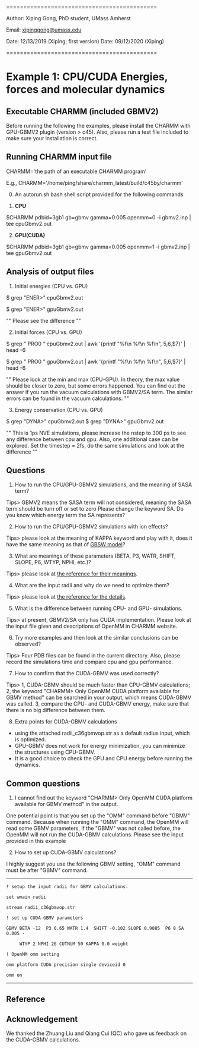 ============================================

Author: Xiping Gong, PhD student, UMass Amherst

Email:  xipinggong@umass.edu

Date:   12/13/2019 (Xiping; first version)
Date:   09/12/2020 (Xiping)

============================================

# Example 1: CPU/CUDA Energies, forces and molecular dynamics


## Executable CHARMM (included GBMV2)

Before running the following the examples, please install the
CHARMM with GPU-GBMV2 plugin (version > c45). Also, please run a
test file included to make sure your installation is correct.


## Running CHARMM input file

CHARMM='the path of an executable CHARMM program'

E.g., CHARMM='/home/ping/share/charmm_latest/build/c45by/charmm'

0. An autorun.sh bash shell script provided for the following commands

1. **CPU**

$CHARMM pdbid=3gb1 gb=gbmv gamma=0.005 openmm=0 -i gbmv2.inp | tee cpuGbmv2.out

2. **GPU(CUDA)**

$CHARMM pdbid=3gb1 gb=gbmv gamma=0.005 openmm=1 -i gbmv2.inp | tee gpuGbmv2.out

## Analysis of output files

1. Initial energies (CPU vs. GPU)

$ grep "ENER>" cpuGbmv2.out

$ grep "ENER>" gpuGbmv2.out

""
Please see the difference
""

2. Initial forces (CPU vs. GPU)

$ grep " PRO0 " cpuGbmv2.out | awk '{printf "%f\n %f\n %f\n", $5,$6,$7}' | head -6

$ grep " PRO0 " gpuGbmv2.out | awk '{printf "%f\n %f\n %f\n", $5,$6,$7}' | head -6

""
Please look at the min and max (CPU-GPU).
In theory, the max value should be closer to zero, but some errors happened.
You can find out the answer if you run the vacuum calculations with GBMV2/SA term.
The similar errors can be found in the vacuum calculations.
""

3. Energy conservation (CPU vs. GPU)

$ grep "DYNA>" cpuGbmv2.out
$ grep "DYNA>" gpuGbmv2.out

""
This is 1ps NVE simulations, please increase the nstep to 300 ps to see any difference between cpu and gpu.
Also, one additional case can be explored.
Set the timestep = 2fs, do the same simulations and look at the difference
""

## Questions

1. How to run the CPU/GPU-GBMV2 simulations, and the meaning of SASA term?

Tips> GBMV2 means the SASA term will not considered, meaning the SASA term should be turn off or set to zero
Please change the keyword SA. Do you know which energy term the SA represents?

2. How to run the CPU/GPU-GBMV2 simulations with ion effects?

Tips> please look at the meaning of KAPPA keyword and play with it,
does it have the same meaning as that of [GBSW model][GBSW website]?

3. What are meanings of these parameters (BETA, P3, WATR, SHIFT, SLOPE, P6, WTYP, NPHI, etc.)?

Tips> please look at [the reference for their meanings][GBMV2/SA website].

4. What are the input radii and why do we need to optimize them?

Tips> please look at [the reference for the details][GBMV2/SA optimizing paper].

5. What is the difference between running CPU- and GPU- simulations.

Tips> at present, GBMV2/SA only has CUDA implementation.
Please look at the input file given and descriptions of OpenMM in CHARMM website.

6. Try more examples and then look at the similar conclusions can be observed?

Tips> Four PDB files can be found in the current directory.
Also, please record the simulations time and compare cpu and gpu performance.

7. How to comfirm that the CUDA-GBMV was used correctly?

Tips> 1, CUDA-GBMV should be much faster than CPU-GBMV calculations;
2, the keyword "CHARMM> Only OpenMM CUDA platform available for GBMV method" can be searched
in your output, which means CUDA-GBMV was called.
3, compare the CPU- and CUDA-GBMV energy, make sure that there is no big difference between them.

8. Extra points for CUDA-GBMV calculations

* using the attached radii_c36gbmvop.str as a default radius input, which is optimized.
* GPU-GBMV does not work for energy minimization, you can minimize the structures using CPU-GBMV.
* It is a good choice to check the GPU and CPU energy before running the dynamics.

## Common questions

1. I cannot find out the keyword "CHARMM> Only OpenMM CUDA platform available for GBMV method" in the output.

One potential point is that you set up the "OMM" command before "GBMV" command.
Because when running the "OMM" command, the OpenMM will read some GBMV parameters, if the "GBMV" was not called before, the OpenMM
will not run the CUDA-GBMV calculations. Please see the input provided in this example

2. How to set up CUDA-GBMV calculations?

I highly suggest you use the following GBMV setting, "OMM" command must be after "GBMV" command.

--------------------------------------------------------------------------

    ! setup the input radii for GBMV calculations.

    set wmain radii

    stream radii_c36gbmvop.str

    ! set up CUDA-GBMV parameters

    GBMV BETA -12  P3 0.65 WATR 1.4  SHIFT -0.102 SLOPE 0.9085  P6 8 SA 0.005 -

         WTYP 2 NPHI 26 CUTNUM 50 KAPPA 0.0 weight

    ! OpenMM omm setting

    omm platform CUDA precision single deviceid 0

    omm on

--------------------------------------------------------------------------

## Reference

[GBSW website]: https://www.charmm.org/charmm/documentation/by-version/c40b1/params/doc/gbsw/

[GBMV2/SA website]: https://www.charmm.org/charmm/documentation/by-version/c40b1/params/doc/gbmv/

[GBMV2/SA optimizing paper]: https://onlinelibrary.wiley.com/doi/full/10.1002/jcc.24734

[GPU-GBMV2/SA paper]: https://onlinelibrary.wiley.com/doi/full/10.1002/jcc.26133

## Acknowledgement

We thanked the Zhuang Liu and Qiang Cui (QC) who gave us feedback on the CUDA-GBMV calculations.


